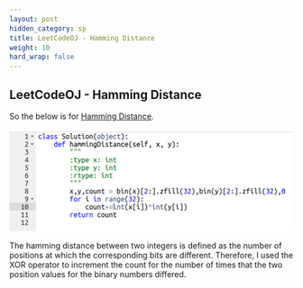 ```yaml
---
layout: post
hidden_category: sp
title: LeetCodeOJ - Hamming Distance
weight: 10
hard_wrap: false
---
```


## LeetCodeOJ - Hamming Distance

So the below is for [Hamming Distance](https://leetcode.com/problems/hamming-distance/).

![png](https://raw.githubusercontent.com/JonathanJohann/Research/master/_posts/Scratch_Pad/Pics/hamming_distance.png)

The hamming distance between two integers is defined as the number of positions at which the corresponding bits are different. Therefore, I used the XOR operator to increment the count for the number of times that the two position values for the binary numbers differed.
